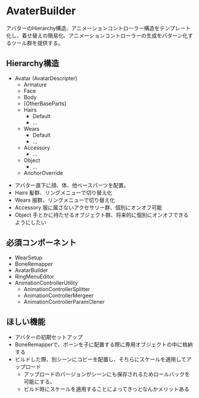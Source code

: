 # AvaterBuilder

アバターのHierarchy構造、アニメーションコントローラー構造をテンプレート化し、着せ替えの簡易化、アニメーションコントローラーの生成をパターン化するツール群を提供する。

## Hierarchy構造

+ Avatar (AvatarDescripter)
    + Armature
    + Face
    + Body
    + [OtherBaseParts]
    + Hairs
        + Default
        + ...
    + Wears
        + Default
        + ...
    + Accessory
        + ...
    + Object
        + ...
    + AnchorOverride

- アバター直下に顔、体、他ベースパーツを配置。
- Hairs 髪群、リングメニューで切り替え化
- Wears 服群、リングメニューで切り替え化 
- Accessory 服に属さないアクセサリー群、個別にオンオフ可能
- Object 手とかに持たせるオブジェクト群、将来的に個別にオンオフできるようにしたい



## 必須コンポーネント
- WearSetup
- BoneRemapper
- AvatarBuilder
- RingMenuEditor
- AnimationControllerUtility
    - AnimationControllerSplitter
    - AnimationControllerMergeer
    - AnimationControllerParamClener

## ほしい機能
- アバターの初期セットアップ
- BoneRemapperで、ボーンを子に配置する際に専用オブジェクトの中に格納する
- ビルドした際、別シーンにコピーを配置し、そちらにスケールを適用してアップロード
    - アップロードのバージョンがシーンにも保存されるためロールバックを可能にする。
    - ビルド時にスケールを適用することによってきっとなんかメリットある

